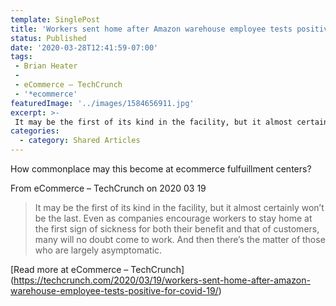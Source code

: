 ```yaml
---
template: SinglePost
title: 'Workers sent home after Amazon warehouse employee tests positive for COVID-19'
status: Published
date: '2020-03-28T12:41:59-07:00'
tags:
 - Brian Heater
 -
 - eCommerce – TechCrunch
 - '*ecommerce'
featuredImage: '../images/1584656911.jpg'
excerpt: >-
 It may be the first of its kind in the facility, but it almost certainly won’t be the last. Even as companies encourage workers to stay home at the first sign of sickness for both their benefit and that of customers, many will no doubt come to work. And then there’s the matter of those who are largely asymptomatic. 
categories:
  - category: Shared Articles
---
```

How commonplace may this become at ecommerce fulfuillment centers?

From eCommerce – TechCrunch on 2020 03 19
> It may be the first of its kind in the facility, but it almost certainly won’t be the last. Even as companies encourage workers to stay home at the first sign of sickness for both their benefit and that of customers, many will no doubt come to work. And then there’s the matter of those who are largely asymptomatic. 

[Read more at eCommerce – TechCrunch] (https://techcrunch.com/2020/03/19/workers-sent-home-after-amazon-warehouse-employee-tests-positive-for-covid-19/)
